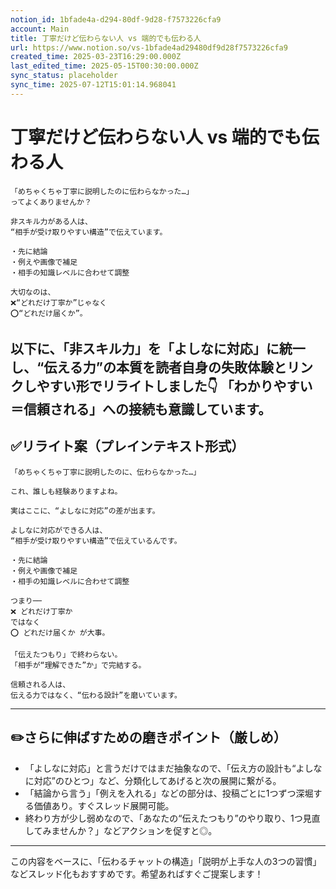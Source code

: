 ```yaml
---
notion_id: 1bfade4a-d294-80df-9d28-f7573226cfa9
account: Main
title: 丁寧だけど伝わらない人 vs 端的でも伝わる人
url: https://www.notion.so/vs-1bfade4ad29480df9d28f7573226cfa9
created_time: 2025-03-23T16:29:00.000Z
last_edited_time: 2025-05-15T00:30:00.000Z
sync_status: placeholder
sync_time: 2025-07-12T15:01:14.968041
---
```

# 丁寧だけど伝わらない人 vs 端的でも伝わる人

```plain text
「めちゃくちゃ丁寧に説明したのに伝わらなかった…」
ってよくありませんか？

非スキル力がある人は、
“相手が受け取りやすい構造”で伝えています。

・先に結論
・例えや画像で補足
・相手の知識レベルに合わせて調整

大切なのは、
❌“どれだけ丁寧か”じゃなく
⭕️“どれだけ届くか”。
```
以下に、「非スキル力」を「よしなに対応」に統一し、“伝える力”の本質を読者自身の失敗体験とリンクしやすい形でリライトしました👇
「わかりやすい＝信頼される」への接続も意識しています。
---
## ✅リライト案（プレインテキスト形式）
```plain text
「めちゃくちゃ丁寧に説明したのに、伝わらなかった…」

これ、誰しも経験ありますよね。

実はここに、“よしなに対応”の差が出ます。

よしなに対応ができる人は、
“相手が受け取りやすい構造”で伝えているんです。

・先に結論
・例えや画像で補足
・相手の知識レベルに合わせて調整

つまり──
❌ どれだけ丁寧か
ではなく
⭕️ どれだけ届くか が大事。

「伝えたつもり」で終わらない。
「相手が“理解できた”か」で完結する。

信頼される人は、
伝える力ではなく、“伝わる設計”を磨いています。

```
---
## ✏️さらに伸ばすための磨きポイント（厳しめ）
- 「よしなに対応」と言うだけではまだ抽象なので、「伝え方の設計も“よしなに対応”のひとつ」など、分類化してあげると次の展開に繋がる。
- 「結論から言う」「例えを入れる」などの部分は、投稿ごとに1つずつ深堀する価値あり。すぐスレッド展開可能。
- 終わり方が少し弱めなので、「あなたの“伝えたつもり”のやり取り、1つ見直してみませんか？」などアクションを促すと◎。
---
この内容をベースに、「伝わるチャットの構造」「説明が上手な人の3つの習慣」などスレッド化もおすすめです。希望あればすぐご提案します！